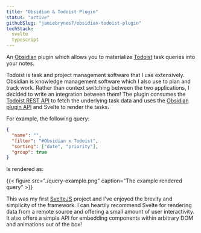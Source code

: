 ```yaml
---
title: "Obsidian & Todoist Plugin"
status: "active"
githubSlug: "jamiebrynes7/obsidian-todoist-plugin"
techStack:
  svelte
  typescript
---
```


An [Obsidian](https://obsidian.md/) plugin which allows you to materialize [Todoist](https://todoist.com/home) task queries into your notes.

<!--more-->

Todoist is task and project management software that I use extensively. Obsidian is knowledge management software which I also use to plan and track work. Rather than context switching between the two applications, I decided to write an integration between them! The plugin consumes the [Todoist REST API](https://developer.todoist.com/rest/v1/) to fetch the underlying task data and uses the [Obsidian plugin API](https://github.com/obsidianmd/obsidian-api) and Svelte to render the tasks.

For example, the following query:

```json
{
  "name": "",
  "filter": "#Obsidian x Todoist",
  "sorting": ["date", "priority"],
  "group": true
}
```

Is rendered as:

{{< figure src="./query-example.png" caption="The example rendered query" >}}

This was my first [SvelteJS](https://svelte.dev) project and I've enjoyed the brevity and simplicity of the framework. I can heartily recommend Svelte for rendering data from a remote source and offering a small amount of user interactivity. It also offers a simple API for embedding components within arbitrary DOM and animations out of the box!
